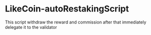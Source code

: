 # LikeCoin-autoRestakingScript
This script withdraw  the reward and commission after that immediately delegate it to the validator
